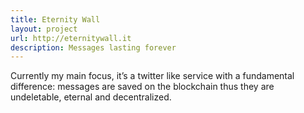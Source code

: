 ```yaml
---
title: Eternity Wall
layout: project
url: http://eternitywall.it
description: Messages lasting forever  
---
```


Currently my main focus, it’s a twitter like service with
a fundamental difference: messages are saved on the blockchain
thus they are undeletable, eternal and decentralized.
